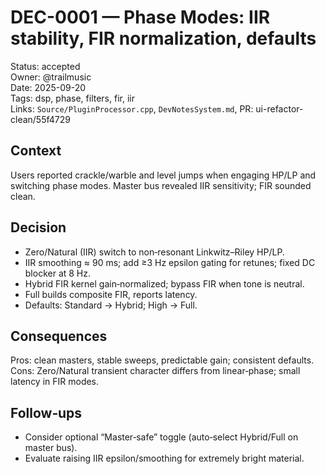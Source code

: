 # DEC-0001 — Phase Modes: IIR stability, FIR normalization, defaults

Status: accepted  
Owner: @trailmusic  
Date: 2025-09-20  
Tags: dsp, phase, filters, fir, iir  
Links: `Source/PluginProcessor.cpp`, `DevNotesSystem.md`, PR: ui-refactor-clean/55f4729

## Context
Users reported crackle/warble and level jumps when engaging HP/LP and switching phase modes. Master bus revealed IIR sensitivity; FIR sounded clean.

## Decision
- Zero/Natural (IIR) switch to non‑resonant Linkwitz–Riley HP/LP.  
- IIR smoothing ≈ 90 ms; add ≥3 Hz epsilon gating for retunes; fixed DC blocker at 8 Hz.  
- Hybrid FIR kernel gain‑normalized; bypass FIR when tone is neutral.  
- Full builds composite FIR, reports latency.  
- Defaults: Standard → Hybrid; High → Full.

## Consequences
Pros: clean masters, stable sweeps, predictable gain; consistent defaults.  
Cons: Zero/Natural transient character differs from linear‑phase; small latency in FIR modes.

## Follow‑ups
- Consider optional “Master‑safe” toggle (auto‑select Hybrid/Full on master bus).  
- Evaluate raising IIR epsilon/smoothing for extremely bright material.
